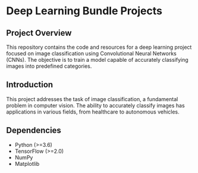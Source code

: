 # Deep Learning Bundle Projects

## Project Overview
This repository contains the code and resources for a deep learning project focused on image classification using Convolutional Neural Networks (CNNs). The objective is to train a model capable of accurately classifying images into predefined categories.


## Introduction
This project addresses the task of image classification, a fundamental problem in computer vision. The ability to accurately classify images has applications in various fields, from healthcare to autonomous vehicles.

## Dependencies
- Python (>=3.6)
- TensorFlow (>=2.0)
- NumPy
- Matplotlib

